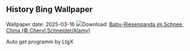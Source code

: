 ## History Bing Wallpaper
Wallpaper date: 2025-03-16
![](https://www.bing.com/th?id=OHR.PandaSnow_DE-DE6090290293_UHD.jpg&w=1000)Download: [Baby-Riesenpanda im Schnee, China (© Cheryl Schneider/Alamy)](https://www.bing.com/th?id=OHR.PandaSnow_DE-DE6090290293_UHD.jpg)

Auto get programm by LtgX
